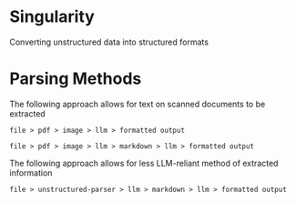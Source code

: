 # Singularity
Converting unstructured data into structured formats

# Parsing Methods

The following approach allows for text on scanned documents to be extracted

```
file > pdf > image > llm > formatted output
```

```
file > pdf > image > llm > markdown > llm > formatted output
```

The following approach allows for less LLM-reliant method of extracted information

```
file > unstructured-parser > llm > markdown > llm > formatted output
```